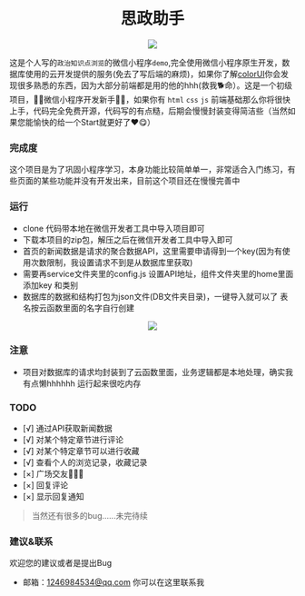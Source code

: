<h1 align="center">思政助手</h1>
<p align="center"><img src="https://img.shields.io/badge/version-1.0-red.svg"></p>

这是个人写的`政治知识点浏览`的微信小程序`demo`,完全使用微信小程序原生开发，数据库使用的云开发提供的服务(免去了写后端的麻烦)，如果你了解<a href="https://github.com/weilanwl/ColorUI" >colorUI</a>你会发现很多熟悉的东西，因为大部分前端都是用的他的hhh(救我🐕命）。这是一个初级项目，🤹‍♀️微信小程序开发新手🤹‍♀️，如果你有 `html` `css` `js` 前端基础那么你将很快上手，代码完全免费开源，代码写的有点糙，后期会慢慢封装变得简洁些（当然如果您能愉快的给一个Start就更好了❤😋）


### 完成度

这个项目是为了巩固小程序学习，本身功能比较简单单一，非常适合入门练习，有些页面的某些功能并没有开发出来，目前这个项目还在慢慢完善中


### 运行

* clone 代码带本地在微信开发者工具中导入项目即可
* 下载本项目的zip包，解压之后在微信开发者工具中导入即可
* 首页的新闻数据是请求的聚合数据API，这里需要申请得到一个key(因为有使用次数限制，我设置请求不到是从数据库里获取)
* 需要再service文件夹里的config.js 设置API地址，组件文件夹里的home里面添加key 和类别
* 数据库的数据和结构打包为json文件(DB文件夹目录)，一键导入就可以了 表名按云函数里面的名字自行创建
<P align="center">
<img src="http://www.sanshididi.xyz/xql/Main/assets/images/mini.png" />
</p>

### 注意

* 项目对数据库的请求均封装到了云函数里面，业务逻辑都是本地处理，确实我有点懒hhhhhh 运行起来很吃内存

### TODO
  - [√] 通过API获取新闻数据
  - [√] 对某个特定章节进行评论
  - [√] 对某个特定章节可以进行收藏
  - [√] 查看个人的浏览记录，收藏记录
  - [×] 广场交友🐛🐛🐛
  - [×] 回复评论
  - [×] 显示回复通知

  
> 当然还有很多的bug......未完待续

###  建议&联系

欢迎您的建议或者是提出Bug

  * 邮箱：1246984534@qq.com 你可以在这里联系我
